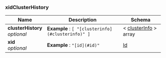 
<a name="xidclusterhistory"></a>
### xidClusterHistory

|Name|Description|Schema|
|---|---|---|
|**clusterHistory**  <br>*optional*|**Example** : `[ "[clusterinfo](#clusterinfo)" ]`|< [clusterInfo](clusterInfo.md#clusterinfo) > array|
|**xid**  <br>*optional*|**Example** : `"[id](#id)"`|[Id](Id.md#id)|



